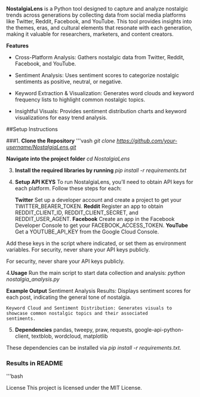 __NostalgiaLens__ is a Python tool designed to capture and analyze nostalgic trends across generations by collecting data from social media platforms like Twitter, Reddit, Facebook, and YouTube. This tool provides insights into the themes, eras, and cultural elements that resonate with each generation, making it valuable for researchers, marketers, and content creators.

__Features__

  - Cross-Platform Analysis: Gathers nostalgic data from Twitter, Reddit, Facebook, and YouTube.

  - Sentiment Analysis: Uses sentiment scores to categorize nostalgic sentiments as positive, neutral, or negative.

  - Keyword Extraction & Visualization: Generates word clouds and keyword frequency lists to highlight common nostalgic topics.

  - Insightful Visuals: Provides sentiment distribution charts and keyword visualizations for easy trend analysis.

##Setup Instructions

###1. __Clone the Repository__
  '''vash
   *git clone https://github.com/your-username/NostalgiaLens.git*

   __Navigate into the project folder__
    *cd NostalgiaLens*

3. __Install the required libraries by running__
   *pip install -r requirements.txt*

4. __Setup API KEYS__
  To run NostalgiaLens, you’ll need to obtain API keys for each platform. Follow these steps for each:

    __Twitter__ Set up a developer account and create a project to get your TWITTER_BEARER_TOKEN.
    __Reddit__ Register an app to obtain REDDIT_CLIENT_ID, REDDIT_CLIENT_SECRET, and REDDIT_USER_AGENT.
    __Facebook__ Create an app in the Facebook Developer Console to get your FACEBOOK_ACCESS_TOKEN.
    __YouTube__ Get a YOUTUBE_API_KEY from the Google Cloud Console.
   
Add these keys in the script where indicated, or set them as environment variables. For security, never share your API keys publicly.

For security, never share your API keys publicly.

4.__Usage__
  Run the main script to start data collection and analysis:
    *python nostalgia_analysis.py*

  __Example Output__
    Sentiment Analysis Results: Displays sentiment scores for each post, indicating the general tone of nostalgia.
    
    Keyword Cloud and Sentiment Distribution: Generates visuals to showcase common nostalgic topics and their associated         sentiments.
 
5. __Dependencies__
  pandas, tweepy, praw, requests, google-api-python-client, textblob, wordcloud, matplotlib

These dependencies can be installed via *pip install -r requirements.txt.*

### Results in README
  '''bash

License
This project is licensed under the MIT License.

